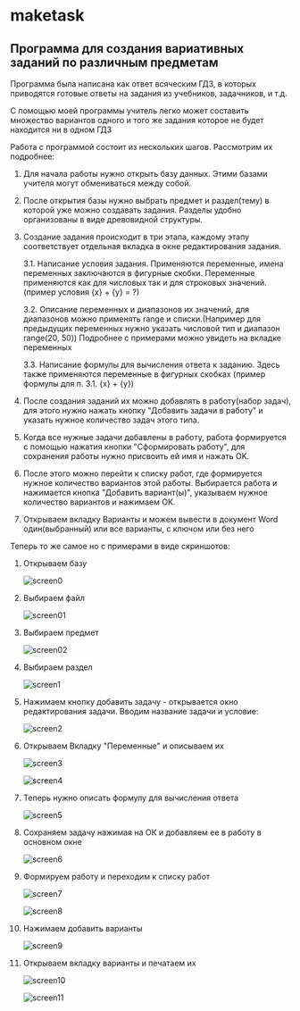 # maketask

## Программа для создания вариативных заданий по различным предметам

Программа была написана как ответ всяческим ГДЗ, в которых приводятся готовые ответы на задания из учебников, задачников, и т.д.

С помощью моей программы учитель легко может составить множество вариантов одного и того же задания которое не будет находится ни в одном ГДЗ

Работа с программой состоит из нескольких шагов. Рассмотрим их подробнее:

1. Для начала работы нужно открыть базу данных. Этими базами учителя могут обмениваться между собой.

2. После открытия базы нужно выбрать предмет и раздел(тему) в которой уже можно создавать задания. Разделы удобно организованы в виде древовидной структуры.

3. Создание задания происходит в три этапа, каждому этапу соответствует отдельная вкладка в окне редактирования задания. 

   3.1.  Написание условия задания. Применяются переменные, имена переменных заключаются в фигурные скобки. Переменные применяются как для числовых так и для строковых значений.(пример условия {x} + {y} = ?)

   3.2. Описание переменных и диапазонов их значений, для диапазонов можно применять range и списки.(Например для предыдущих переменных нужно указать числовой тип и диапазон range(20, 50)) Подробнее с примерами можно увидеть на вкладке переменных

   3.3. Написание формулы для вычисления ответа к заданию. Здесь также применяются переменные в фигурных скобках (пример формулы для п. 3.1. {x} + {y})

4. После создания заданий их можно добавлять в работу(набор задач), для этого нужно нажать кнопку "Добавить задачи в работу" и указать нужное количество задач этого типа.

5. Когда все нужные задачи добавлены в работу, работа формируется с помощью нажатия кнопки "Сформировать работу", для сохранения работы нужно присвоить ей имя и нажать OK.

6. После этого можно перейти к списку работ, где формируется нужное количество вариантов этой работы. Выбирается работа и нажимается кнопка "Добавить вариант(ы)", указываем нужное количество вариантов и нажимаем ОК.

7. Открываем вкладку Варианты и можем вывести в документ Word один(выбранный) или все варианты, с ключом или без него

Теперь то же самое но с примерами в виде скриншотов:

1. Открываем базу

   ![screen0](.\pictures\screen0.png)

2. Выбираем файл

   ![screen01](.\pictures\screen01.png)

3. Выбираем предмет

   ![screen02](.\pictures\screen02.png)

4. Выбираем раздел

   ![screen1](.\pictures\screen1.png)

5. Нажимаем кнопку добавить задачу - открывается окно редактирования задачи. Вводим название задачи и условие:

   ![screen2](.\pictures\screen2.png)

6. Открываем Вкладку "Переменные" и описываем их

   ![screen3](.\pictures\screen3.png)

   ![screen4](.\pictures\screen4.png)

7. Теперь нужно описать формулу для вычисления ответа

   ![screen5](.\pictures\screen5.png)

8. Сохраняем задачу нажимая на ОК и добавляем ее в работу в основном окне

   ![screen6](.\pictures\screen6.png)

9. Формируем работу и переходим к списку работ

   ![screen7](D:\py_prog\maketask\pictures\screen7.png)

   ![screen8](.\pictures\screen8.png)

10. Нажимаем добавить варианты

    ![screen9](.\pictures\screen9.png)

11. Открываем вкладку варианты и печатаем их

    ![screen10](.\pictures\screen10.png)

    ![screen11](.\pictures\screen11.png)

    



